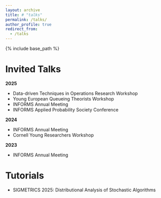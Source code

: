 ```yaml
---
layout: archive
title: # "talks"
permalink: /talks/
author_profile: true
redirect_from:
  - /talks
---
```


{% include base_path %}

Invited Talks
======
**2025**
* Data-driven Techniques in Operations Research Workshop
* Young European Queueing Theorists Workshop
* INFORMS Annual Meeting
* INFORMS Applied Probability Society Conference

**2024**
* INFORMS Annual Meeting
* Cornell Young Researchers Workshop 

**2023**
* INFORMS Annual Meeting

Tutorials
======
* SIGMETRICS 2025: Distributional Analysis of Stochastic Algorithms
